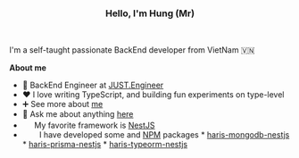 <center> <h3>Hello, I'm  Hung (Mr) </h3> </center> 
<br />

I'm a self-taught passionate BackEnd developer from VietNam 🇻🇳

**About me**

- 💼 BackEnd Engineer at [JUST.Engineer](https://www.just.engineer/?fbclid=IwAR0qkkdmKdll_guirTejJl7h4bSuojPg9JLdzCQTOpPA77rBbs6P5Jc1C4Q)
- ❤️ I love writing TypeScript, and building fun experiments on type-level
- ➕ See more about [me](http://cvphamthanhhung.epizy.com/?fbclid=IwAR1f96UZiGcJz2byNoX7RyLIxJJ6DqdIjkacNUq6nT8tK-cGcE0CFr7Okvk&i=1)
- 💬 Ask me about anything [here](https://www.facebook.com/pham.thanhhung.1912/)
- <img src="https://static-00.iconduck.com/assets.00/nestjs-icon-256x255-r03j160r.png" width="17" height="17" /> My favorite framework is [NestJS](https://docs.nestjs.com/)
- <img src="https://upload.wikimedia.org/wikipedia/commons/thumb/d/db/Npm-logo.svg/1200px-Npm-logo.svg.png" width="26" height="14"/>  I have developed some and [NPM](https://www.npmjs.com/~hungpham1912) packages
      * [haris-mongodb-nestjs](https://www.npmjs.com/package/haris-mongodb-nestjs)
      * [haris-prisma-nestjs](https://www.npmjs.com/package/haris-prisma-nestjs)
      * [haris-typeorm-nestjs](https://www.npmjs.com/package/haris-typeorm-nestjs)
